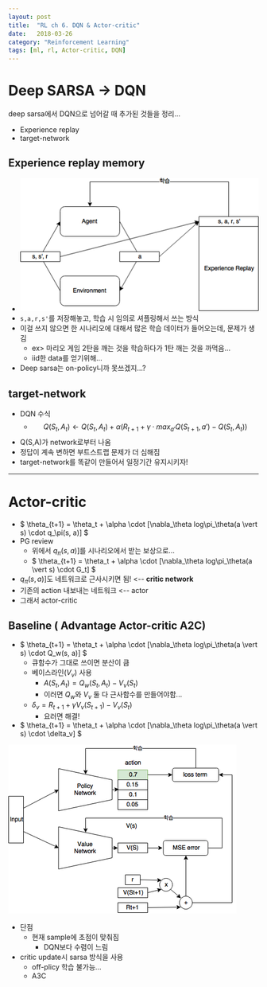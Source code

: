 ```yaml
---
layout: post
title:  "RL ch 6. DQN & Actor-critic"
date:   2018-03-26
category: "Reinforcement Learning"
tags: [ml, rl, Actor-critic, DQN]
---
```


# Deep SARSA -> DQN
deep sarsa에서 DQN으로 넘어갈 때 추가된 것들을 정리...

* Experience replay
* target-network

## Experience replay memory
* ![Untitled Diagram.png](/resources/E7CDECB6DCDE14E5FCF6CBF76A278478.png)
* `s,a,r,s'`를 저장해놓고, 학습 시 임의로 셔플링해서 쓰는 방식
* 이걸 쓰지 않으면 한 시나리오에 대해서 많은 학습 데이터가 들어오는데, 문제가 생김
  * ex> 마리오 게임 2탄을 깨는 것을 학습하다가 1탄 깨는 것을 까먹음...
  * iid한 data를 얻기위해...
* Deep sarsa는 on-policy니까 못쓰겠지...?

## target-network
* DQN 수식
  * $$Q(S_t, A_t) \leftarrow Q(S_t, A_t) + \alpha(R_{t+1} + \gamma \cdot {max}_{a'}Q(S_{t+1}, a') - Q(S_t, A_t) )$$
* Q(S,A)가 network로부터 나옴
* 정답이 계속 변하면 부트스트랩 문제가 더 심해짐
* target-network를 똑같이 만들어서 일정기간 유지시키자!

---

# Actor-critic
* $ \theta_{t+1} = \theta_t + \alpha \cdot [\nabla_\theta log\pi_\theta(a \vert s) \cdot q_\pi(s, a)] $
* PG review
  * 위에서 $q_\pi(s, a)]$를 시나리오에서 받는 보상으로...
  * $ \theta_{t+1} = \theta_t + \alpha \cdot [\nabla_\theta log\pi_\theta(a \vert s) \cdot G_t] $
* $q_\pi(s, a)]$도 네트워크로 근사시키면 됨! <-- **critic network**
* 기존의 action 내보내는 네트워크 <-- actor
* 그래서 actor-critic

## Baseline ( Advantage Actor-critic A2C)
* $ \theta_{t+1} = \theta_t + \alpha \cdot [\nabla_\theta log\pi_\theta(a \vert s) \cdot Q_w(s, a)] $
  * 큐함수가 그대로 쓰이면 분산이 큼
  * 베이스라인($V_v$) 사용
    * $A(S_t, A_t) = Q_w(S_t,A_t) - V_v(S_t)$
    * 이러면 $Q_w$와 $V_v$ 둘 다 근사함수를 만들어야함...
  * $\delta_v = R_{t+1}+\gamma V_v(S_{t+1}) - V_v(S_t)$
    * 요러면 해결!
* $ \theta_{t+1} = \theta_t + \alpha \cdot [\nabla_\theta log\pi_\theta(a \vert s) \cdot \delta_v] $

![Untitled Diagram-2.png](/resources/46171ED2DA1537B2E38FD1E4ED6FB0E2.png)

* 단점
  * 현재 sample에 초점이 맞춰짐
    * DQN보다 수렴이 느림
* critic update시 sarsa 방식을 사용
  * off-plicy 학습 불가능...
  * A3C